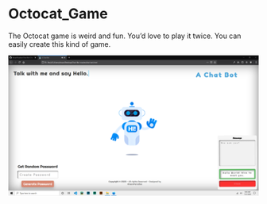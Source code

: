 # Octocat_Game
The Octocat game is weird and fun. You’d love to play it twice. You can easily create this kind of game.

![alt text](https://github.com/AhsanParadise/Chat-Bot/blob/master/ScreenShot.png?raw=true)
